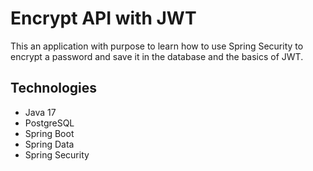 # Encrypt API with JWT

This an application with purpose to learn how to use Spring Security to encrypt a password and save it in the database and the basics of JWT.

## Technologies

- Java 17
- PostgreSQL
- Spring Boot
- Spring Data
- Spring Security
